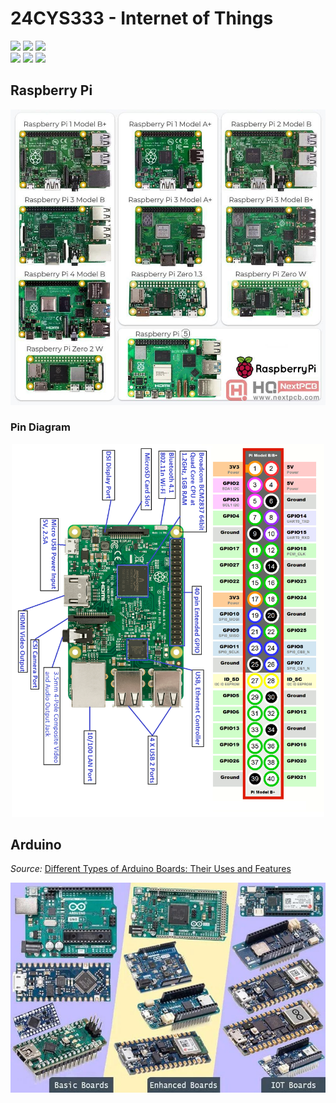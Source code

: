 # 24CYS333 - Internet of Things
![](https://img.shields.io/badge/Batch-22CYS-lightgreen) ![](https://img.shields.io/badge/UG-blue) ![](https://img.shields.io/badge/Subject-IoT-blue)
<br/>
![](https://img.shields.io/badge/Lecture-2-orange) ![](https://img.shields.io/badge/Practical-3-orange) ![](https://img.shields.io/badge/Credits-3-orange) <br/>

## Raspberry Pi

<p align="center">
  <img src="Assets/images/Raspberry_Pi.jpg" width="600" />
</p>

### Pin Diagram

<p align="center">
  <img src="Assets/images/Pi_pin.png" width="500" />
</p>

## Arduino
_Source:_ [Different Types of Arduino Boards: Their Uses and Features](https://playwithcircuit.com/different-types-of-arduino-boards-their-uses-and-features/)

<p align="center">
  <img src="Assets/images/Arduino.jpg" width="600" />
</p>
